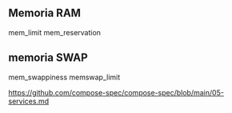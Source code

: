 






## Memoria RAM

mem_limit
mem_reservation




## memoria SWAP

mem_swappiness
memswap_limit






https://github.com/compose-spec/compose-spec/blob/main/05-services.md
